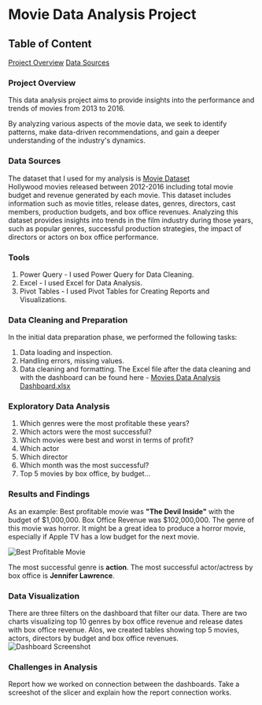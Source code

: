 # Movie Data Analysis Project

## Table of Content
[Project Overview](#project-overview)
[Data Sources](#data-sources)
### Project Overview
This data analysis project aims to provide insights into the performance and trends of movies from 2013 to 2016. 

By analyzing various aspects of the movie data, we seek to identify patterns, make data-driven recommendations, and gain a deeper understanding of the industry's dynamics.

### Data Sources
The dataset that I used for my analysis is [Movie Dataset](https://www.kaggle.com/datasets/arpitsinghaiml/movie-data2012-2016) </br>
Hollywood movies released between 2012-2016 including total movie budget and revenue generated by each movie. 
This dataset includes information such as movie titles, release dates, genres, directors, cast members, production budgets, and box office revenues. Analyzing this dataset provides insights into trends in the film industry during those years, such as popular genres, successful production strategies, the impact of directors or actors on box office performance.
### Tools
1. Power Query - I used Power Query for Data Cleaning.
2. Excel - I used Excel for Data Analysis.
3. Pivot Tables - I used Pivot Tables for Creating Reports and Visualizations.

### Data Cleaning and Preparation
In the initial data preparation phase, we performed the following tasks:

1. Data loading and inspection.
2. Handling errors, missing values.
3. Data cleaning and formatting. The Excel file after the data cleaning and with the dashboard can be found here - 
  [Movies Data Analysis Dashboard.xlsx](https://github.com/user-attachments/files/17711509/Movies.Data.Analysis.Dashboard.xlsx)

### Exploratory Data Analysis
1. Which genres were the most profitable these years?
2. Which actors were the most successful?
3. Which movies were best and worst in terms of profit?
4. Which actor
5. Which director
6. Which month was the most successful?
7. Top 5 movies by box office, by budget...

### Results and Findings
As an example: Best profitable movie was **"The Devil Inside"** with the budget of $1,000,000. Box Office Revenue was $102,000,000. The genre of this movie was horror. It might be a great idea to produce a horror movie, especially if Apple TV has a low budget for the next movie.

![Best Profitable Movie](https://github.com/user-attachments/assets/09b54538-1814-43e1-9528-8ba074f5393e)

The most successful genre is **action**.
The most successful actor/actress by box office is **Jennifer Lawrence**.

### Data Visualization
There are three filters on the dashboard that filter our data. There are two charts visualizing top 10 genres by box office revenue and release dates with box office revenue.
Alos, we created tables showing top 5 movies, actors, directors by budget and box office revenues.
![Dashboard Screenshot](https://github.com/user-attachments/assets/938269ae-8b54-41d0-970b-a6284b4e5d81)

### Challenges in Analysis
Report how we worked on connection between the dashboards.
Take a screeshot of the slicer and explain how the report connection works.

